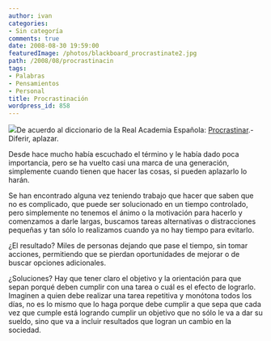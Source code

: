 ```yaml
---
author: ivan
categories:
- Sin categoría
comments: true
date: 2008-08-30 19:59:00
featuredImage: /photos/blackboard_procrastinate2.jpg
path: /2008/08/procrastinacin
tags:
- Palabras
- Pensamientos
- Personal
title: Procrastinación
wordpress_id: 858
---
```


[![](/photos/blackboard_procrastinate2.jpg)](https://2.bp.blogspot.com/_T2UWuNJg3dQ/SLltkgMccGI/AAAAAAAAA10/wxDFDRSatVs/s1600-h/blackboard_procrastinate2.jpg)De acuerdo al diccionario de la Real Academia Española:
[Procrastinar](https://buscon.rae.es/draeI/SrvltGUIBusUsual?TIPO_HTML=2&TIPO_BUS=3&LEMA=procrastinar).- Diferir, aplazar.

Desde hace mucho había escuchado el término y le había dado poca importancia, pero se ha vuelto casi una marca de una generación, simplemente cuando tienen que hacer las cosas, si pueden aplazarlo lo harán.

Se han encontrado alguna vez teniendo trabajo que hacer que saben que no es complicado, que puede ser solucionado en un tiempo controlado, pero simplemente no tenemos el ánimo o la motivación para hacerlo y comenzamos a darle largas, buscamos tareas alternativas o distracciones pequeñas y tan sólo lo realizamos cuando ya no hay tiempo para evitarlo.

¿El resultado? Miles de personas dejando que pase el tiempo, sin tomar acciones, permitiendo que se pierdan oportunidades de mejorar o de buscar opciones adicionales.

¿Soluciones? Hay que tener claro el objetivo y la orientación para que sepan porqué deben cumplir con una tarea o cuál es el efecto de lograrlo. Imaginen a quien debe realizar una tarea repetitiva y monótona todos los días, no es lo mismo que lo haga porque debe cumplir a que sepa que cada vez que cumple está logrando cumplir un objetivo que no sólo le va a dar su sueldo, sino que va a incluir resultados que logran un cambio en la sociedad.